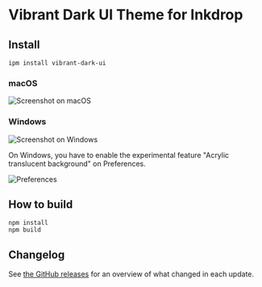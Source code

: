 # Vibrant Dark UI Theme for Inkdrop

## Install

```
ipm install vibrant-dark-ui
```

### macOS

![Screenshot on macOS](https://github.com/inkdropapp/vibrant-dark-ui/blob/master/img/screenshot-macos.png?raw=true)

### Windows

![Screenshot on Windows](https://github.com/inkdropapp/vibrant-dark-ui/blob/master/img/screenshot-windows.png?raw=true)

On Windows, you have to enable the experimental feature "Acrylic translucent background" on Preferences.

![Preferences](https://github.com/inkdropapp/vibrant-dark-ui/blob/master/img/windows-preferences.png?raw=true)

## How to build

```
npm install
npm build
```

## Changelog

See [the GitHub releases](https://github.com/inkdropapp/vibrant-dark-ui/releases) for an overview of what changed in each update.
